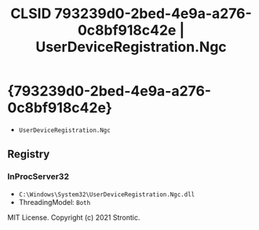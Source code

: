 ﻿---
title: "CLSID 793239d0-2bed-4e9a-a276-0c8bf918c42e | UserDeviceRegistration.Ngc"
excerpt: What is COM-Object CLSID 793239d0-2bed-4e9a-a276-0c8bf918c42e?
---

# {793239d0-2bed-4e9a-a276-0c8bf918c42e}

* `UserDeviceRegistration.Ngc`

## Registry


### InProcServer32

* `C:\Windows\System32\UserDeviceRegistration.Ngc.dll`
* ThreadingModel: `Both`

MIT License. Copyright (c) 2021 Strontic.


